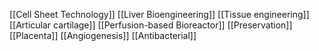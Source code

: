 [[Cell Sheet Technology]]
[[Liver Bioengineering]]
[[Tissue engineering]]
[[Articular cartilage]]
[[Perfusion-based Bioreactor]]
[[Preservation]]
[[Placenta]]
[[Angiogenesis]]
[[Antibacterial]]

